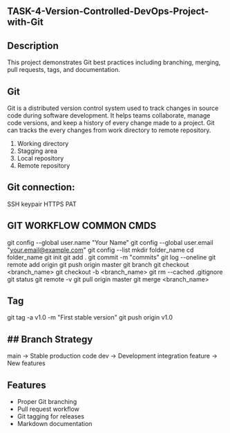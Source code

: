 
## TASK-4-Version-Controlled-DevOps-Project-with-Git

## Description
This project demonstrates Git best practices including branching, merging, pull requests, tags, and documentation.

## Git
Git is a distributed version control system used to track changes in source code during software development. It helps teams collaborate, manage code versions, and keep a history of every change made to a project.
Git can tracks the every changes from work directory to remote repository. 
1. Working directory 
2. Stagging area  
3. Local repository 
4. Remote repository

## Git connection:
SSH keypair
HTTPS
PAT

## GIT WORKFLOW COMMON CMDS
git config --global user.name "Your Name"
git config --global user.email "your.email@example.com"
git config --list
mkdir folder_name
cd folder_name
git init
git add .
git commit -m "commits"
git log --oneline
git remote add origin <repository URL>
git push origin master
git branch
git checkout <branch_name>
git checkout -b <branch_name>
git rm --cached <filename>
.gitignore
git status
git remote -v
git pull origin master
git merge <branch_name>

## Tag
git tag -a v1.0 -m "First stable version"
git push origin v1.0

## ## Branch Strategy
main → Stable production code
dev → Development integration
feature → New features

## Features
- Proper Git branching
- Pull request workflow
- Git tagging for releases
- Markdown documentation
